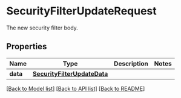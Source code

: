# SecurityFilterUpdateRequest

The new security filter body.

## Properties
Name | Type | Description | Notes
------------ | ------------- | ------------- | -------------
**data** | [**SecurityFilterUpdateData**](SecurityFilterUpdateData.md) |  | 

[[Back to Model list]](README.md#documentation-for-models) [[Back to API list]](README.md#documentation-for-api-endpoints) [[Back to README]](README.md)



